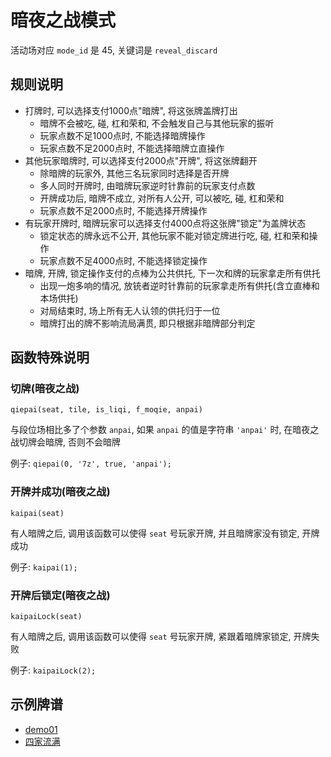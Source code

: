 # 暗夜之战模式

活动场对应 `mode_id` 是 45, 关键词是 `reveal_discard`

## 规则说明

- 打牌时, 可以选择支付1000点"暗牌", 将这张牌盖牌打出
    - 暗牌不会被吃, 碰, 杠和荣和, 不会触发自己与其他玩家的振听
    - 玩家点数不足1000点时, 不能选择暗牌操作
    - 玩家点数不足2000点时, 不能选择暗牌立直操作
- 其他玩家暗牌时, 可以选择支付2000点"开牌", 将这张牌翻开
    - 除暗牌的玩家外, 其他三名玩家同时选择是否开牌
    - 多人同时开牌时, 由暗牌玩家逆时针靠前的玩家支付点数
    - 开牌成功后, 暗牌不成立, 对所有人公开, 可以被吃, 碰, 杠和荣和
    - 玩家点数不足2000点时, 不能选择开牌操作
- 有玩家开牌时, 暗牌玩家可以选择支付4000点将这张牌"锁定"为盖牌状态
    - 锁定状态的牌永远不公开, 其他玩家不能对锁定牌进行吃, 碰, 杠和荣和操作
    - 玩家点数不足4000点时, 不能选择锁定操作
- 暗牌, 开牌, 锁定操作支付的点棒为公共供托, 下一次和牌的玩家拿走所有供托
    - 出现一炮多响的情况, 放铳者逆时针靠前的玩家拿走所有供托(含立直棒和本场供托)
    - 对局结束时, 场上所有无人认领的供托归于一位
    - 暗牌打出的牌不影响流局满贯, 即只根据非暗牌部分判定

## 函数特殊说明

### 切牌(暗夜之战)

`qiepai(seat, tile, is_liqi, f_moqie, anpai)`

与段位场相比多了个参数 `anpai`, 如果 `anpai` 的值是字符串 `'anpai'` 时, 在暗夜之战切牌会暗牌, 否则不会暗牌

例子: `qiepai(0, '7z', true, 'anpai');`

### 开牌并成功(暗夜之战)

`kaipai(seat)`

有人暗牌之后, 调用该函数可以使得 `seat` 号玩家开牌, 并且暗牌家没有锁定, 开牌成功

例子: `kaipai(1);`

### 开牌后锁定(暗夜之战)

`kaipaiLock(seat)`

有人暗牌之后, 调用该函数可以使得 `seat` 号玩家开牌, 紧跟着暗牌家锁定, 开牌失败

例子: `kaipaiLock(2);`

## 示例牌谱

- [demo01](demo01.js)
- [四家流满](四家流满.js)
